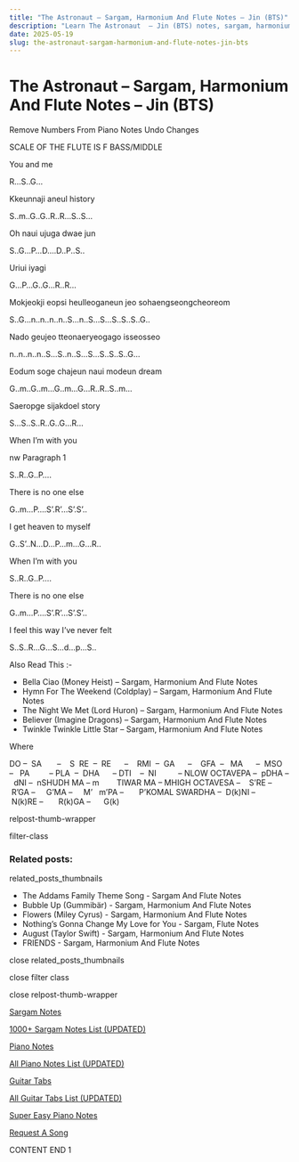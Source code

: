```yaml
---
title: "The Astronaut – Sargam, Harmonium And Flute Notes – Jin (BTS)"
description: "Learn The Astronaut  – Jin (BTS) notes, sargam, harmonium notations and flute notes. Easy step-by-step tutorial for beginners."
date: 2025-05-19
slug: the-astronaut-sargam-harmonium-and-flute-notes-jin-bts
---
```


# The Astronaut – Sargam, Harmonium And Flute Notes – Jin (BTS)

Remove Numbers From Piano Notes
Undo Changes

SCALE OF THE FLUTE IS F BASS/MIDDLE

You and me

R…S..G…

Kkeunnaji aneul history

S..m..G..G..R..R…S..S…

Oh naui ujuga dwae jun

S..G…P…D….D..P..S..

Uriui iyagi

G…P…G..G…R..R…

Mokjeokji eopsi heulleoganeun jeo sohaengseongcheoreom

S..G…n..n..n..n..S…n..S…S…S..S..S..G..

Nado geujeo tteonaeryeogago isseosseo

n..n..n..n..S…S..n..S…S…S..S..S..G…

Eodum soge chajeun naui modeun dream

G..m..G..m…G..m…G…R..R..S..m…

Saeropge sijakdoel story

S…S..S..R..G..G…R…

When I’m with you

nw Paragraph 1

S..R..G..P….

There is no one else

G..m…P….S’.R’…S’.S’..

I get heaven to myself

G..S’..N…D…P…m…G…R..

When I’m with you

S..R..G..P….

There is no one else

G..m…P….S’.R’…S’.S’..

I feel this way I’ve never felt

S..S..R…G…S…d…p…S..

Also Read This :-

* Bella Ciao (Money Heist) – Sargam, Harmonium And Flute Notes
* Hymn For The Weekend (Coldplay) – Sargam, Harmonium And Flute Notes
* The Night We Met (Lord Huron) – Sargam, Harmonium And Flute Notes
* Believer (Imagine Dragons) – Sargam, Harmonium And Flute Notes
* Twinkle Twinkle Little Star – Sargam, Harmonium And Flute Notes

Where

DO –  SA       –    S  RE  –  RE      –    RMI  –  GA      –    GFA  –   MA      –  MSO  –   PA         – PLA  –  DHA      – DTI    –  NI          – NLOW OCTAVEPA –  pDHA –  dNI –  nSHUDH MA – m        TIWAR MA – MHIGH OCTAVESA –    S’RE –     R’GA –     G’MA –     M’   m’PA –       P’KOMAL SWARDHA –  D(k)NI –       N(k)RE –       R(k)GA –      G(k)

relpost-thumb-wrapper

filter-class

### Related posts:

related_posts_thumbnails

* The Addams Family Theme Song - Sargam And Flute Notes
* Bubble Up (Gummibär) - Sargam, Harmonium And Flute Notes
* Flowers (Miley Cyrus) - Sargam, Harmonium And Flute Notes
* Nothing’s Gonna Change My Love for You - Sargam, Flute Notes
* August (Taylor Swift) - Sargam, Harmonium And Flute Notes
* FRIENDS - Sargam, Harmonium And Flute Notes

close related_posts_thumbnails

close filter class

close relpost-thumb-wrapper

[Sargam Notes](https://www.notationsworld.com/sargam-notes.html)

[1000+ Sargam Notes List (UPDATED)](https://www.notationsworld.com/all-songs-list-sargam-notes.html)

[Piano Notes](https://www.notationsworld.com/piano-notes.html)

[All Piano Notes List (UPDATED)](https://www.notationsworld.com/all-songs-list-piano-notes.html)

[Guitar Tabs](https://www.notationsworld.com/guitar-tabs.html)

[All Guitar Tabs List (UPDATED)](https://www.notationsworld.com/all-songs-list-guitar-tabs.html)

[Super Easy Piano Notes](https://studywall.in/)

[Request A Song](https://www.notationsworld.com/request-a-song.html)

CONTENT END 1

